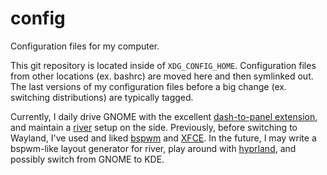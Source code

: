 # config

Configuration files for my computer.

This git repository is located inside of `XDG_CONFIG_HOME`. Configuration files from other locations (ex. bashrc) are moved here and then symlinked out. The last versions of my configuration files before a big change (ex. switching distributions) are typically tagged.

Currently, I daily drive GNOME with the excellent [dash-to-panel extension](https://github.com/home-sweet-gnome/dash-to-panel), and maintain a [river](https://github.com/riverwm/river/) setup on the side. Previously, before switching to Wayland, I've used and liked [bspwm](https://github.com/baskerville/bspwm) and [XFCE](https://xfce.org/). In the future, I may write a bspwm-like layout generator for river, play around with [hyprland](https://hyprland.org/), and possibly switch from GNOME to KDE.
